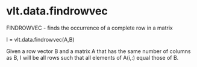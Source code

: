 # vlt.data.findrowvec

  FINDROWVEC - finds the occurrence of a complete row in a matrix
 
  I = vlt.data.findrowvec(A,B)
 
  Given a row vector B and a matrix A that has the same number of columns as B,
  I will be all rows such that all elements of A(i,:) equal those of B.
